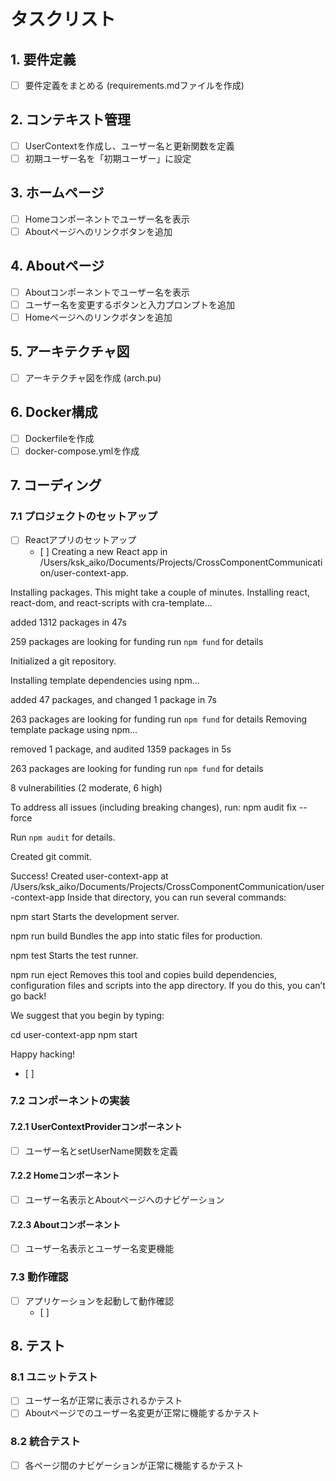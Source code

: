 # タスクリスト

## 1. 要件定義
- [ ] 要件定義をまとめる (requirements.mdファイルを作成)

## 2. コンテキスト管理
- [ ] UserContextを作成し、ユーザー名と更新関数を定義
- [ ] 初期ユーザー名を「初期ユーザー」に設定

## 3. ホームページ
- [ ] Homeコンポーネントでユーザー名を表示
- [ ] Aboutページへのリンクボタンを追加

## 4. Aboutページ
- [ ] Aboutコンポーネントでユーザー名を表示
- [ ] ユーザー名を変更するボタンと入力プロンプトを追加
- [ ] Homeページへのリンクボタンを追加

## 5. アーキテクチャ図
- [ ] アーキテクチャ図を作成 (arch.pu)

## 6. Docker構成
- [ ] Dockerfileを作成
- [ ] docker-compose.ymlを作成

## 7. コーディング

### 7.1 プロジェクトのセットアップ
- [ ] Reactアプリのセットアップ
  - [ ] 
Creating a new React app in /Users/ksk_aiko/Documents/Projects/CrossComponentCommunication/user-context-app.

Installing packages. This might take a couple of minutes.
Installing react, react-dom, and react-scripts with cra-template...


added 1312 packages in 47s

259 packages are looking for funding
  run `npm fund` for details

Initialized a git repository.

Installing template dependencies using npm...

added 47 packages, and changed 1 package in 7s

263 packages are looking for funding
  run `npm fund` for details
Removing template package using npm...


removed 1 package, and audited 1359 packages in 5s

263 packages are looking for funding
  run `npm fund` for details

8 vulnerabilities (2 moderate, 6 high)

To address all issues (including breaking changes), run:
  npm audit fix --force

Run `npm audit` for details.

Created git commit.

Success! Created user-context-app at /Users/ksk_aiko/Documents/Projects/CrossComponentCommunication/user-context-app
Inside that directory, you can run several commands:

  npm start
    Starts the development server.

  npm run build
    Bundles the app into static files for production.

  npm test
    Starts the test runner.

  npm run eject
    Removes this tool and copies build dependencies, configuration files
    and scripts into the app directory. If you do this, you can’t go back!

We suggest that you begin by typing:

  cd user-context-app
  npm start

Happy hacking!
  - [ ] 

### 7.2 コンポーネントの実装

#### 7.2.1 UserContextProviderコンポーネント
- [ ] ユーザー名とsetUserName関数を定義

#### 7.2.2 Homeコンポーネント
- [ ] ユーザー名表示とAboutページへのナビゲーション

#### 7.2.3 Aboutコンポーネント
- [ ] ユーザー名表示とユーザー名変更機能

### 7.3 動作確認
- [ ] アプリケーションを起動して動作確認
  - [ ] 

## 8. テスト

### 8.1 ユニットテスト
- [ ] ユーザー名が正常に表示されるかテスト
- [ ] Aboutページでのユーザー名変更が正常に機能するかテスト

### 8.2 統合テスト
- [ ] 各ページ間のナビゲーションが正常に機能するかテスト
